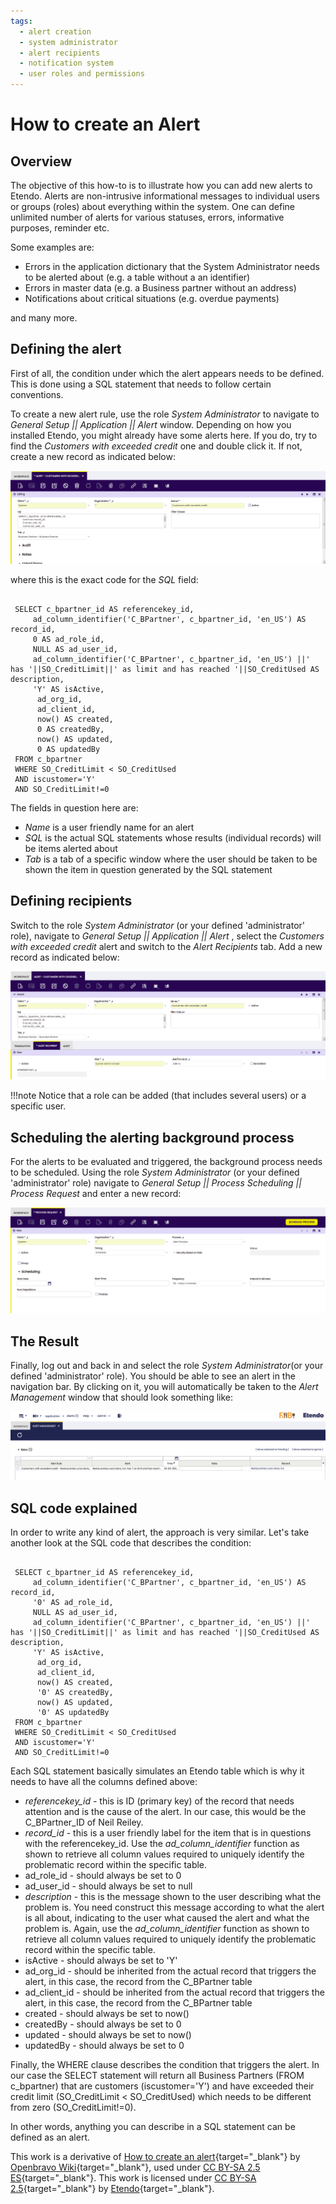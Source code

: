 ```yaml
---
tags: 
  - alert creation
  - system administrator
  - alert recipients
  - notification system
  - user roles and permissions
---
```



#  How to create an Alert

 
  
##  Overview

The objective of this how-to is to illustrate how you can add new  alerts  to
Etendo. Alerts are non-intrusive informational messages to individual users
or groups (roles) about everything within the system. One can define unlimited
number of alerts for various statuses, errors, informative purposes, reminder
etc. 

Some examples are:

  * Errors in the application dictionary that the System Administrator needs to be alerted about (e.g. a table without a an identifier)‏ 
  * Errors in master data (e.g. a Business partner without an address)‏ 
  * Notifications about critical situations (e.g. overdue payments)‏ 

and many more.

##  Defining the alert

First of all, the condition under which the alert appears needs to be defined.
This is done using a SQL statement that needs to follow certain conventions.

To create a new  alert  rule, use the role _*System Administrator*_ to navigate
to _*General Setup || Application || Alert*_ window. Depending on how you
installed Etendo, you might already have some alerts here. If you do, try
to find the _Customers with exceeded credit_ one and double click it. If not,
create a new record as indicated below:

  
![alt text](../../../assets/developer-guide/etendo-classic/how-to-guides/how_to_create_an_alert-0.png)


where this is the exact code for the *SQL* field:

    
    
     
     SELECT c_bpartner_id AS referencekey_id,
         ad_column_identifier('C_BPartner', c_bpartner_id, 'en_US') AS record_id,
         0 AS ad_role_id,
         NULL AS ad_user_id,
         ad_column_identifier('C_BPartner', c_bpartner_id, 'en_US') ||' has '||SO_CreditLimit||' as limit and has reached '||SO_CreditUsed AS description,
         'Y' AS isActive,
          ad_org_id, 
          ad_client_id, 
          now() AS created,  
          0 AS createdBy,  
          now() AS updated,
          0 AS updatedBy
     FROM c_bpartner 
     WHERE SO_CreditLimit < SO_CreditUsed
     AND iscustomer='Y'
     AND SO_CreditLimit!=0

The fields in question here are:

  * *Name* is a user friendly name for an alert 
  * *SQL* is the actual SQL statements whose results (individual records) will be items alerted about 
  * *Tab* is a tab of a specific window where the user should be taken to be shown the item in question generated by the SQL statement 


##  Defining recipients

Switch to the role _*System Administrator*_ (or your defined 'administrator'
role), navigate to _*General Setup || Application || Alert*_ , select the
_Customers with exceeded credit_ alert and switch to the  *Alert Recipients*
tab. Add a new record as indicated below:

  
![alt text](../../../assets/developer-guide/etendo-classic/how-to-guides/how_to_create_an_alert-1.png)

  
!!!note
    Notice that a role can be added (that includes several users) or a specific
    user.

##  Scheduling the alerting background process

For the alerts to be evaluated and triggered, the background process needs to
be scheduled. Using the role _*System Administrator*_ (or your defined 'administrator' role) navigate to _*General Setup || Process Scheduling || Process Request*_ and enter a new record:

![alt text](../../../assets/developer-guide/etendo-classic/how-to-guides/how_to_create_an_alert-2.png)

##  The Result

Finally, log out and back in and select the role _*System Administrator*_(or
your defined 'administrator' role). You should be able to see an alert in the
navigation bar. By clicking on it, you will automatically be taken to the
_*Alert Management*_ window that should look something like:

  

![alt text](../../../assets/developer-guide/etendo-classic/how-to-guides/how_to_create_an_alert-3.png)

  

##  SQL code explained

In order to write any kind of alert, the approach is very similar. Let's take
another look at the SQL code that describes the condition:

    
    
     
     SELECT c_bpartner_id AS referencekey_id,
         ad_column_identifier('C_BPartner', c_bpartner_id, 'en_US') AS record_id,
         '0' AS ad_role_id,
         NULL AS ad_user_id,
         ad_column_identifier('C_BPartner', c_bpartner_id, 'en_US') ||' has '||SO_CreditLimit||' as limit and has reached '||SO_CreditUsed AS description,
         'Y' AS isActive,
          ad_org_id, 
          ad_client_id, 
          now() AS created,  
          '0' AS createdBy,  
          now() AS updated,
          '0' AS updatedBy
     FROM c_bpartner 
     WHERE SO_CreditLimit < SO_CreditUsed
     AND iscustomer='Y'
     AND SO_CreditLimit!=0

Each SQL statement basically simulates an Etendo table which is why it
needs to have all the columns defined above:

  * *referencekey_id* \- this is ID (primary key) of the record that needs attention and is the cause of the alert. In our case, this would be the C_BPartner_ID of Neil Reiley. 
  * *record_id* \- this is a user friendly label for the item that is in questions with the referencekey_id. Use the _ad_column_identifier_ function as shown to retrieve all column values required to uniquely identify the problematic record within the specific table. 
  * ad_role_id - should always be set to 0 
  * ad_user_id - should always be set to null 
  * *description* \- this is the message shown to the user describing what the problem is. You need construct this message according to what the alert is all about, indicating to the user what caused the alert and what the problem is. Again, use the _ad_column_identifier_ function as shown to retrieve all column values required to uniquely identify the problematic record within the specific table. 
  * isActive - should always be set to 'Y' 
  * ad_org_id - should be inherited from the actual record that triggers the alert, in this case, the record from the C_BPartner table 
  * ad_client_id - should be inherited from the actual record that triggers the alert, in this case, the record from the C_BPartner table 
  * created - should always be set to now() 
  * createdBy - should always be set to 0 
  * updated - should always be set to now() 
  * updatedBy - should always be set to 0 

Finally, the WHERE clause describes the condition that triggers the alert. In
our case the SELECT statement will return all Business Partners (FROM
c_bpartner) that are customers (iscustomer='Y') and have exceeded their credit
limit (SO_CreditLimit < SO_CreditUsed) which needs to be different from zero
(SO_CreditLimit!=0).

In other words, anything you can describe in a SQL statement can be defined as
an alert. 


This work is a derivative of [How to create an alert](http://wiki.openbravo.com/wiki/How_to_create_an_Alert){target="\_blank"} by [Openbravo Wiki](http://wiki.openbravo.com/wiki/Welcome_to_Openbravo){target="\_blank"}, used under [CC BY-SA 2.5 ES](https://creativecommons.org/licenses/by-sa/2.5/es/){target="\_blank"}. This work is licensed under [CC BY-SA 2.5](https://creativecommons.org/licenses/by-sa/2.5/){target="\_blank"} by [Etendo](https://etendo.software){target="\_blank"}.


